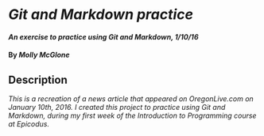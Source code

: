 # _Git and Markdown practice_

#### _An exercise to practice using Git and Markdown, 1/10/16_

#### By _**Molly McGlone**_

## Description

_This is a recreation of a news article that appeared on OregonLive.com on January 10th, 2016.  I created this project to practice using Git and Markdown, during my first week of the Introduction to Programming course at Epicodus._
